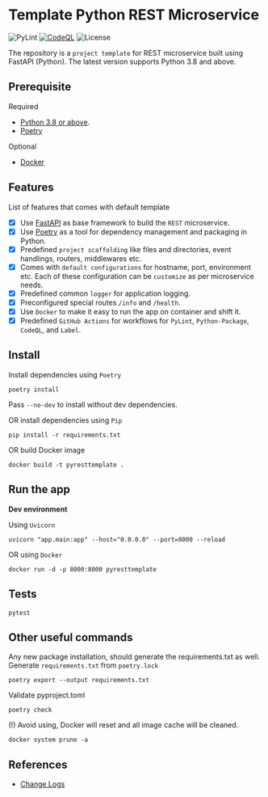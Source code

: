 # Template Python REST Microservice

![PyLint](https://img.shields.io/badge/PyLint-8.24/10-blue) [![CodeQL](https://github.com/beaver-ai/template-py-rest-microservice/actions/workflows/codeql.yml/badge.svg)](https://github.com/beaver-ai/template-py-rest-microservice/actions/workflows/codeql.yml) ![License](https://img.shields.io/badge/License-MIT-blue)

The repository is a `project template` for REST microservice built using FastAPI (Python). The latest version supports Python 3.8 and above.

## Prerequisite

Required

* [Python 3.8 or above](https://www.python.org/downloads/).
* [Poetry](https://python-poetry.org/)

Optional

* [Docker](https://www.docker.com/)

## Features

List of features that comes with default template

- [x] Use [FastAPI](https://fastapi.tiangolo.com/) as base framework to build the `REST` microservice.
- [x] Use [Poetry](https://python-poetry.org/docs/) as a tool for dependency management and packaging in Python.
- [x] Predefined `project scaffolding` like files and directories, event handlings, routers, middlewares etc.
- [x] Comes with `default configurations` for hostname, port, environment etc. Each of these configuration can be `customize` as per microservice needs.
- [x] Predefined common `logger` for application logging.
- [x] Preconfigured special routes `/info` and `/health`.
- [x] Use `Docker` to make it easy to run the app on container and shift it.
- [x] Predefined `GitHub Actions` for workflows for `PyLint`, `Python-Package`, `CodeQL`, and `Label`.

## Install

Install dependencies using `Poetry`
```console
poetry install
```

Pass `--no-dev` to install without dev dependencies.

OR install dependencies using `Pip`
```console
pip install -r requirements.txt
```

OR build Docker image
```console
docker build -t pyresttemplate .
```

## Run the app

**Dev environment**

Using `Uvicorn`
```console
uvicorn "app.main:app" --host="0.0.0.0" --port=8000 --reload
```

OR using `Docker`
```console
docker run -d -p 8000:8000 pyresttemplate
```

## Tests

```console
pytest
```

## Other useful commands

Any new package installation, should generate the requirements.txt as well. Generate `requirements.txt` from `poetry.lock`
```console
poetry export --output requirements.txt
```

Validate pyproject.toml
```console
poetry check
```

(!) Avoid using, Docker will reset and all image cache will be cleaned.
```console
docker system prune -a
```

## References

* [Change Logs](CHANGELOG.md)

